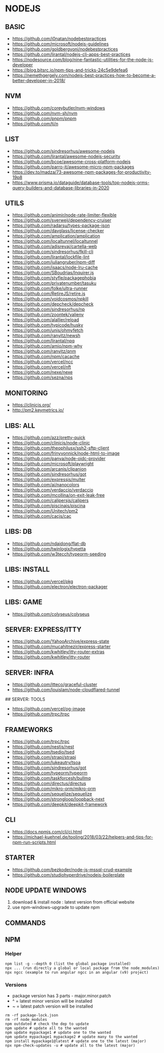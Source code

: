 
# NODEJS

## BASIC

- https://github.com/i0natan/nodebestpractices
- https://github.com/microsoft/nodejs-guidelines
- https://github.com/goldbergyoni/nodebestpractices
- https://github.com/lirantal/nodejs-cli-apps-best-practices
- https://nodesource.com/blog/nine-fantastic-utilities-for-the-node-js-developer
- https://blog.bitsrc.io/npm-tips-and-tricks-24c5e9defea6
- https://nemethgergely.com/nodejs-best-practices-how-to-become-a-better-developer-in-2018/

## NVM

- https://github.com/coreybutler/nvm-windows
- https://github.com/nvm-sh/nvm
- https://github.com/pnpm/pnpm
- https://github.com/tj/n

## LIST
- https://github.com/sindresorhus/awesome-nodejs
- https://github.com/lirantal/awesome-nodejs-security
- https://github.com/bcoe/awesome-cross-platform-nodejs
- https://github.com/parro-it/awesome-micro-npm-packages
- https://dev.to/madza/73-awesome-npm-packages-for-productivity-19p8
- https://www.prisma.io/dataguide/database-tools/top-nodejs-orms-query-builders-and-database-libraries-in-2020

## UTILS

- https://github.com/animir/node-rate-limiter-flexible
- https://github.com/sverweij/dependency-cruiser
- https://github.com/radarsu/types-package-json
- https://github.com/davglass/license-checker
- https://github.com/amplication/amplication
- https://github.com/localtunnel/localtunnel
- https://github.com/adisreyaj/cartella-web
- https://github.com/sindresorhus/fkill-cli
- https://github.com/lirantal/lockfile-lint
- https://github.com/juliangruber/npm-diff
- https://github.com/isaacs/node-lru-cache
- https://github.com/SBoudrias/Inquirer.js
- https://github.com/styfle/packagephobia
- https://github.com/privatenumber/tasuku
- https://github.com/folke/ultra-runner
- https://github.com/RetireJS/retire.js
- https://github.com/voidcosmos/npkill
- https://github.com/depcheck/depcheck
- https://github.com/sindresorhus/np
- https://github.com/zoontek/valienv
- https://github.com/alallier/reload
- https://github.com/typicode/husky
- https://github.com/unjs/ohmyfetch
- https://github.com/ranyitz/newsh
- https://github.com/lirantal/npq
- https://github.com/amio/npm-why
- https://github.com/ranyitz/qnm
- https://github.com/npm/cacache
- https://github.com/vercel/ncc
- https://github.com/vercel/nft
- https://github.com/nexe/nexe
- https://github.com/sezna/nps

## MONITORING

- https://clinicjs.org/
- http://pm2.keymetrics.io/

## LIBS: ALL

- https://github.com/azz/pretty-quick
- https://github.com/clinicjs/node-clinic
- https://github.com/theophilusx/ssh2-sftp-client
- https://github.com/frinyvonnick/node-html-to-image
- https://github.com/panva/node-oidc-provider
- https://github.com/microsoft/playwright
- https://github.com/arcanis/clipanion
- https://github.com/sindresorhus/got
- https://github.com/expressjs/multer
- https://github.com/ai/nanocolors
- https://github.com/verdaccio/verdaccio
- https://github.com/mcollina/on-exit-leak-free
- https://github.com/calipersjs/calipers
- https://github.com/piscinajs/piscina
- https://github.com/Unitech/pm2
- https://github.com/cacjs/cac

## LIBS: DB
- https://github.com/ndaidong/flat-db
- https://github.com/twinlogix/typetta
- https://github.com/w3tecch/typeorm-seeding

## LIBS: INSTALL
- https://github.com/vercel/pkg
- https://github.com/electron/electron-packager

## LIBS: GAME
- https://github.com/colyseus/colyseus

## SERVER: EXPRESS/ITTY
- https://github.com/YahooArchive/express-state
- https://github.com/mucahitnezir/express-starter
- https://github.com/kwhitley/itty-router-extras
- https://github.com/kwhitley/itty-router

## SERVER: INFRA
- https://github.com/itteco/graceful-cluster
- https://github.com/louislam/node-cloudflared-tunnel

## SERVER: TOOLS
- https://github.com/vercel/og-image
- https://github.com/trpc/trpc

## FRAMEWORKS

- https://github.com/trpc/trpc
- https://github.com/nestjs/nest
- https://github.com/tsedio/tsed
- https://github.com/strapi/strapi
- https://github.com/lukeautry/tsoa
- https://github.com/sindresorhus/got
- https://github.com/typeorm/typeorm
- https://github.com/taskforcesh/bullmq
- https://github.com/directus/directus
- https://github.com/mikro-orm/mikro-orm
- https://github.com/sequelize/sequelize
- https://github.com/strongloop/loopback-next
- https://github.com/deepkit/deepkit-framework

## CLI

- https://docs.npmjs.com/cli/ci.html
- https://michael-kuehnel.de/tooling/2018/03/22/helpers-and-tips-for-npm-run-scripts.html

## STARTER
- https://github.com/bezkoder/node-js-mssql-crud-example
- https://github.com/studiohyperdrive/nodejs-boilerplate

## NODE UPDATE WINDOWS

1. download & install node : latest version from official website
2. use npm-windows-upgrade to update npm

## COMMANDS


## NPM

### Helper

```
npm list -g --depth 0 (list the global package installed)
npx ... (run directly a global or local package from the node_modules)
npx ngcc (example to run angular ngcc in an angular (v9) project)
```

### Versions

- package version has 3 parts - major.minor.patch
- ^ = latest minor version will be installed
- ~ = latest patch version will be installed

```
rm -rf package-lock.json
rm -rf node_modules
npm outdated # check the dep to update
npm update # update all to the wanted
npm update mypackage1 # update one to the wanted
npm update mypackage1 mypackage2 # update many to the wanted
npm install mypackage1@latest # update one to the latest (major)
npx npm-check-updates -u # update all to the latest (major)
```